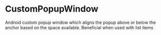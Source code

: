# CustomPopupWindow
Android custom popup window which aligns the popup above or below the anchor based on the space available. Beneficial when used with list items
